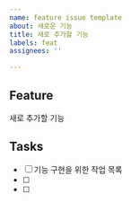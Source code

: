 ```yaml
---
name: feature issue template
about: 새로운 기능
title: 새로 추가할 기능
labels: feat
assignees: ''

---
```


## Feature 
새로 추가할 기능

## Tasks
- [ ] 기능 구현을 위한 작업 목록
- [ ] 
- [ ]
